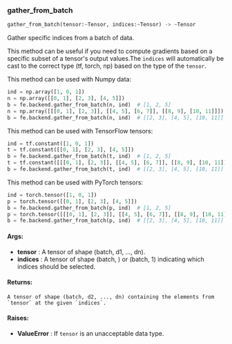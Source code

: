 

### gather_from_batch
```python
gather_from_batch(tensor:~Tensor, indices:~Tensor) -> ~Tensor
```
Gather specific indices from a batch of data.

This method can be useful if you need to compute gradients based on a specific subset of a tensor's output values.The `indices` will automatically be cast to the correct type (tf, torch, np) based on the type of the `tensor`.

This method can be used with Numpy data:
```python
ind = np.array([1, 0, 1])
n = np.array([[0, 1], [2, 3], [4, 5]])
b = fe.backend.gather_from_batch(n, ind)  # [1, 2, 5]
n = np.array([[[0, 1], [2, 3]], [[4, 5], [6, 7]], [[8, 9], [10, 11]]])
b = fe.backend.gather_from_batch(n, ind)  # [[2, 3], [4, 5], [10, 11]]
```

This method can be used with TensorFlow tensors:
```python
ind = tf.constant([1, 0, 1])
t = tf.constant([[0, 1], [2, 3], [4, 5]])
b = fe.backend.gather_from_batch(t, ind)  # [1, 2, 5]
t = tf.constant([[[0, 1], [2, 3]], [[4, 5], [6, 7]], [[8, 9], [10, 11]]])
b = fe.backend.gather_from_batch(t, ind)  # [[2, 3], [4, 5], [10, 11]]
```

This method can be used with PyTorch tensors:
```python
ind = torch.tensor([1, 0, 1])
p = torch.tensor([[0, 1], [2, 3], [4, 5]])
b = fe.backend.gather_from_batch(p, ind)  # [1, 2, 5]
p = torch.tensor([[[0, 1], [2, 3]], [[4, 5], [6, 7]], [[8, 9], [10, 11]]])
b = fe.backend.gather_from_batch(p, ind)  # [[2, 3], [4, 5], [10, 11]]
```



#### Args:

* **tensor** :  A tensor of shape (batch, d1, ..., dn).
* **indices** :  A tensor of shape (batch, ) or (batch, 1) indicating which indices should be selected.

#### Returns:
    A tensor of shape (batch, d2, ..., dn) containing the elements from `tensor` at the given `indices`.

#### Raises:

* **ValueError** :  If `tensor` is an unacceptable data type.